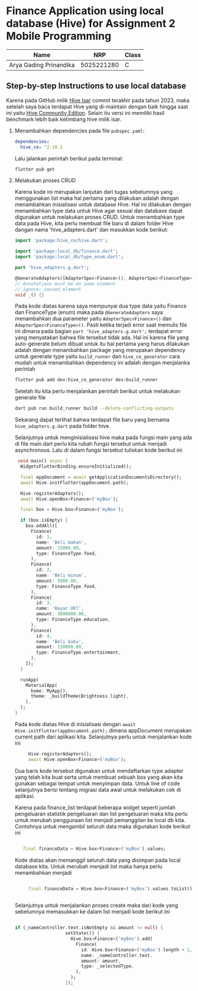 # Finance Application using local database (Hive) for Assignment 2 Mobile Programming

| Name                   | NRP        | Class |
|------------------------|------------|-------|
| Arya Gading Prinandika | 5025221280 | C     |

## Step-by-step Instructions to use local database

Karena pada GitHub milik [Hive Isar](https://github.com/isar/hive) commit terakhir pada tahun 2023,
maka
setelah saya baca terdapat Hive yang di-maintain dengan baik hingga saat ini
yaitu [Hive Community Edition](https://pub.dev/packages/hive_ce). Selain itu versi ini memiliki
hasil benchmark lebih baik ketimbang hive milik isar.

1. Menambahkan dependencies pada file `pubspec.yaml`:
   ```yaml
   dependencies:
     hive_ce: ^2.10.1
   ```
   Lalu jalankan perintah berikut pada terminal:
   ```bash  
   flutter pub get
   ```

2. Melakukan proses CRUD

   Karena kode ini merupakan lanjutan dari tugas sebelumnya yang menggunakan list maka hal pertama
   yang dilakukan adalah dengan menambahkan inisialisasi untuk database Hive. Hal ini dilakukan
   dengan menambahkan type data untuk Hive agar sesuai dan database dapat digunakan untuk melakukan
   proses CRUD. Untuk menambahkan type data pada Hive, kita perlu membuat file baru di dalam folder
   Hive dangan nama 'hive_adapters.dart' dan masukkan kode berikut:
   ```dart
   import 'package:hive_ce/hive.dart';

   import 'package:local_db/finance.dart';
   import 'package:local_db/type_enum.dart';
   
   part 'hive_adapters.g.dart';
   
   @GenerateAdapters([AdapterSpec<Finance>(), AdapterSpec<FinanceType>()])
   // Annotations must be on some element
   // ignore: unused_element
   void _() {}
   ```
   Pada kode diatas karena saya mempunyai dua type data yaitu Finance dan FinanceType (enum) maka
   pada `@GenerateAdapters` saya menambahkan dua parameter yaitu `AdapterSpec<Finance>()` dan
   `AdapterSpec<FinanceType>()`. Pasti ketika terjadi error saat memulis file ini dimana pada
   bagian `part 'hive_adapters.g.dart';` terdapat error yang menyatakan bahwa file tersebut tidak
   ada. Hal ini karena file yang auto-generate belum dibuat untuk itu hal pertama yang harus
   dilakukan adalah dengan menambahkan package yang merupakan dependency untuk generate type yaitu
   `build_runner` dan `hive_ce_generator` cara mudah untuk menambahkan dependency ini adalah dengan
   menjalanka perintah

    ```bash
   flutter pub add dev:hive_ce_generator dev:build_runner
    ```

   Setelah itu kita perlu menjalankan perintah berikut untuk melakukan generate file

    ```bash
   dart pub run build_runner build --delete-conflicting-outputs
    ```

   Sekarang dapat terlihat bahwa terdapat file baru yang bernama `hive_adapters.g.dart` pada folder
   hive.

   Selanjutnya untuk menginisialisasi hive maka pada fungsi main yang ada di file main.dart perlu
   kita rubah fungsi tersebut untuk menjadi asynchronous. Lalu di dalam fungsi tersebut tuliskan
   kode berikut ini

   ```dart
    void main() async {
     WidgetsFlutterBinding.ensureInitialized();
   
     final appDocument = await getApplicationDocumentsDirectory();
     await Hive.initFlutter(appDocument.path);
   
     Hive.registerAdapters();
     await Hive.openBox<Finance>('myBox');
   
     final box = Hive.box<Finance>('myBox');
   
     if (box.isEmpty) {
       box.addAll([
         Finance(
           id: 1,
           name: 'Beli makan',
           amount: 15000.00,
           type: FinanceType.food,
         ),
         Finance(
           id: 2,
           name: 'Beli minum',
           amount: 5000.00,
           type: FinanceType.food,
         ),
         Finance(
           id: 3,
           name: 'Bayar UKT',
           amount: 3000000.00,
           type: FinanceType.education,
         ),
         Finance(
           id: 4,
           name: 'Beli buku',
           amount: 150000.00,
           type: FinanceType.entertainment,
         ),
       ]);
     }
   
     runApp(
       MaterialApp(
         home: MyApp(),
         theme: _buildTheme(Brightness.light),
       ),
     );
   }
    ```

   Pada kode diatas Hive di inisialisasi dengan `await Hive.initFlutter(appDocument.path);` dimana
   appDocument merupakan current path dari aplikasi kita. Selanjutnya perlu untuk menjalankan kode
   ini

   ```dart
        Hive.registerAdapters();
        await Hive.openBox<Finance>('myBox');
   ```

   Dua baris kode tersebut digunakan untuk mendaftarkan type adapter yang telah kita buat serta
   untuk membuat sebuah box yang akan kita gunakan sebagai tempat untuk menyimpan data. Untuk line
   of code selanjutnya berisi tentang migrasi data awal untuk melakukan cek di aplikasi.

   Karena pada finance_list terdapat beberapa widget seperti jumlah pengeluaran statistik
   pengeluaran dan list pengeluaran maka kita perlu untuk merubah penggunaan list menjadi
   pemanggilan ke local db kita. Contohnya untuk mengambil seluruh data maka digunakan kode berikut
   ini

   ```dart

      final financeData = Hive.box<Finance>('myBox').values;
   
   ```

   Kode diatas akan memanggil seluruh data yang disimpan pada local database kita. Untuk merubah
   menjadi list maka hanya perlu menambahkan menjadi

   ```dart
   
        final financeData = Hive.box<Finance>('myBox').values.toList();
     
     ```

   Selanjutnya untuk menjalankan proses create maka dari kode yang sebelumnya memasukkan ke dalam
   list menjadi kode berikut ini

   ```dart
   
   if (_nameController.text.isNotEmpty && amount != null) {
                      setState(() {
                        Hive.box<Finance>('myBox').add(
                          Finance(
                            id: Hive.box<Finance>('myBox').length + 1,
                            name: _nameController.text,
                            amount: amount,
                            type: _selectedType,
                          ),
                        );
                      });
      ```

